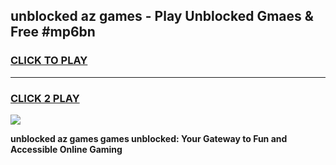 
## unblocked az games - Play Unblocked Gmaes & Free #mp6bn
<h3>
<a href="https://premium.freeplayer.one?title=unblocked_az_games&ref=01M">CLICK TO PLAY</a></h3>
<hr>

<h3>
<a href="https://premium.freeplayer.one?title=unblocked_az_games&ref=01M">CLICK 2 PLAY</a>
  
</h3>

<a href="https://premium.freeplayer.one?title=unblocked_az_games&ref=01M"><img src="https://clearcache.store/games.png"></a>


**unblocked az games games unblocked: Your Gateway to Fun and Accessible Online Gaming**
